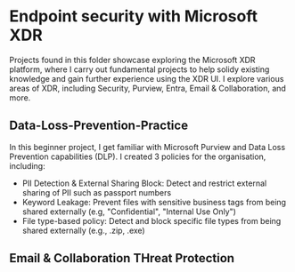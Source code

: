 # Endpoint security with Microsoft XDR

Projects found in this folder showcase exploring the Microsoft XDR platform, where I carry out fundamental projects to help solidy existing knowledge and gain further experience using the XDR UI. I explore various areas of XDR, including Security, Purview, Entra, Email & Collaboration, and more.

## Data-Loss-Prevention-Practice
In this beginner project, I get familiar with Microsoft Purview and Data Loss Prevention capabilities (DLP). I created 3 policies for the organisation, including:
- PII Detection & External Sharing Block: Detect and restrict external sharing of PII such as passport numbers
- Keyword Leakage: Prevent files with sensitive business tags from being shared externally (e.g, "Confidential", "Internal Use Only")
- File type-based policy: Detect and block specific file types from being shared externally (e.g., .zip, .exe)

## Email & Collaboration THreat Protection
